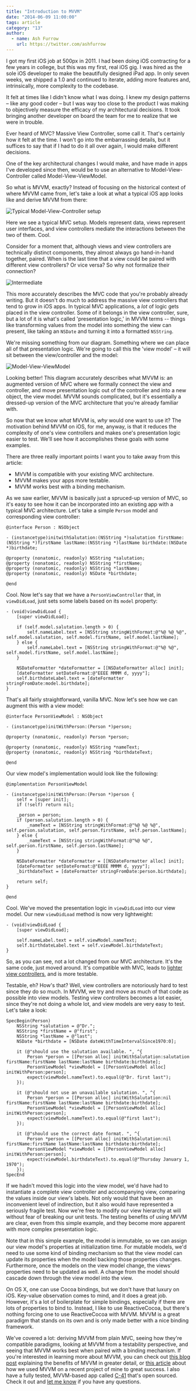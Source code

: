 ```yaml
---
title: "Introduction to MVVM"
date: "2014-06-09 11:00:00"
tags: article
category: "13"
author:
  - name: Ash Furrow
    url: https://twitter.com/ashfurrow
---
```


I got my first iOS job at 500px in 2011. I had been doing iOS contracting for a few years in college, but this was my first, real iOS gig. I was hired as the sole iOS developer to make the beautifully designed iPad app. In only seven weeks, we shipped a 1.0 and continued to iterate, adding more features and, intrinsically, more complexity to the codebase.

It felt at times like I didn't know what I was doing. I knew my design patterns – like any good coder – but I was way too close to the product I was making to objectively measure the efficacy of my architectural decisions. It took bringing another developer on board the team for me to realize that we were in trouble. 

Ever heard of MVC? Massive View Controller, some call it. That's certainly how it felt at the time. I won't go into the embarrassing details, but it suffices to say that if I had to do it all over again, I would make different decisions. 

One of the key architectural changes I would make, and have made in apps I've developed since then, would be to use an alternative to Model-View-Controller called Model-View-ViewModel. 

So what is MVVM, exactly? Instead of focusing on the historical context of where MVVM came from, let's take a look at what a typical iOS app looks like and derive MVVM from there:

![Typical Model-View-Controller setup](/images/issue-13/mvvm1.png)

Here we see a typical MVC setup. Models represent data, views represent user interfaces, and view controllers mediate the interactions between the two of them. Cool. 

Consider for a moment that, although views and view controllers are technically distinct components, they almost always go hand-in-hand together, paired. When is the last time that a view could be paired with different view controllers? Or vice versa? So why not formalize their connection?

![Intermediate](/images/issue-13/intermediate.png)

This more accurately describes the MVC code that you're probably already writing. But it doesn't do much to address the massive view controllers that tend to grow in iOS apps. In typical MVC applications, a *lot* of logic gets placed in the view controller. Some of it belongs in the view controller, sure, but a lot of it is what's called 'presentation logic,' in MVVM terms -- things like transforming values from the model into something the view can present, like taking an `NSDate` and turning it into a formatted `NSString`.

We're missing something from our diagram. Something where we can place all of that presentation logic. We're going to call this the 'view model' – it will sit between the view/controller and the model: 

![Model-View-ViewModel](/images/issue-13/mvvm.png)

Looking better! This diagram accurately describes what MVVM is: an augmented version of MVC where we formally connect the view and controller, and move presentation logic out of the controller and into a new object, the view model. MVVM sounds complicated, but it's essentially a dressed-up version of the MVC architecture that you're already familiar with. 

So now that we know *what* MVVM is, *why* would one want to use it? The motivation behind MVVM on iOS, for me, anyway, is that it reduces the complexity of one's view controllers and makes one's presentation logic easier to test. We'll see how it accomplishes these goals with some examples. 

There are three really important points I want you to take away from this article:

- MVVM is compatible with your existing MVC architecture.
- MVVM makes your apps more testable.
- MVVM works best with a binding mechanism.

As we saw earlier, MVVM is basically just a spruced-up version of MVC, so it's easy to see how it can be incorporated into an existing app with a typical MVC architecture. Let's take a simple `Person` model and corresponding view controller:

    @interface Person : NSObject
    
    - (instancetype)initwithSalutation:(NSString *)salutation firstName:(NSString *)firstName lastName:(NSString *)lastName birthdate:(NSDate *)birthdate;
    
    @property (nonatomic, readonly) NSString *salutation;
    @property (nonatomic, readonly) NSString *firstName;
    @property (nonatomic, readonly) NSString *lastName;
    @property (nonatomic, readonly) NSDate *birthdate;
    
    @end

Cool. Now let's say that we have a `PersonViewController` that, in `viewDidLoad`, just sets some labels based on its `model` property: 

    - (void)viewDidLoad {
        [super viewDidLoad];
        
        if (self.model.salutation.length > 0) {
            self.nameLabel.text = [NSString stringWithFormat:@"%@ %@ %@", self.model.salutation, self.model.firstName, self.model.lastName];
        } else {
            self.nameLabel.text = [NSString stringWithFormat:@"%@ %@", self.model.firstName, self.model.lastName];
        }
        
        NSDateFormatter *dateFormatter = [[NSDateFormatter alloc] init];
        [dateFormatter setDateFormat:@"EEEE MMMM d, yyyy"];
        self.birthdateLabel.text = [dateFormatter stringFromDate:model.birthdate];
    }

That's all fairly straightforward, vanilla MVC. Now let's see how we can augment this with a view model: 

    @interface PersonViewModel : NSObject
    
    - (instancetype)initWithPerson:(Person *)person;
    
    @property (nonatomic, readonly) Person *person;
    
    @property (nonatomic, readonly) NSString *nameText;
    @property (nonatomic, readonly) NSString *birthdateText;
    
    @end

Our view model's implementation would look like the following:

    @implementation PersonViewModel
    
    - (instancetype)initWithPerson:(Person *)person {
        self = [super init];
        if (!self) return nil;
        
        _person = person;
        if (person.salutation.length > 0) {
            _nameText = [NSString stringWithFormat:@"%@ %@ %@", self.person.salutation, self.person.firstName, self.person.lastName];
        } else {
            _nameText = [NSString stringWithFormat:@"%@ %@", self.person.firstName, self.person.lastName];
        }
        
        NSDateFormatter *dateFormatter = [[NSDateFormatter alloc] init];
        [dateFormatter setDateFormat:@"EEEE MMMM d, yyyy"];
        _birthdateText = [dateFormatter stringFromDate:person.birthdate];
        
        return self;
    }
    
    @end

Cool. We've moved the presentation logic in `viewDidLoad` into our view model. Our new `viewDidLoad` method is now very lightweight: 

    - (void)viewDidLoad {
        [super viewDidLoad];
        
        self.nameLabel.text = self.viewModel.nameText;
        self.birthdateLabel.text = self.viewModel.birthdateText;
    }

So, as you can see, not a lot changed from our MVC architecture. It's the same code, just moved around. It's compatible with MVC, leads to [lighter view controllers](/issue-1/), and is more testable. 

Testable, eh? How's that? Well, view controllers are notoriously hard to test since they do so much. In MVVM, we try and move as much of that code as possible into view models. Testing view controllers becomes a lot easier, since they're not doing a whole lot, and view models are very easy to test. Let's take a look:

    SpecBegin(Person)
        NSString *salutation = @"Dr.";
        NSString *firstName = @"first";
        NSString *lastName = @"last";
        NSDate *birthdate = [NSDate dateWithTimeIntervalSince1970:0];
    
        it (@"should use the salutation available. ", ^{
            Person *person = [[Person alloc] initWithSalutation:salutation firstName:firstName lastName:lastName birthdate:birthdate];
            PersonViewModel *viewModel = [[PersonViewModel alloc] initWithPerson:person];
            expect(viewModel.nameText).to.equal(@"Dr. first last");
        });
    
        it (@"should not use an unavailable salutation. ", ^{
            Person *person = [[Person alloc] initWithSalutation:nil firstName:firstName lastName:lastName birthdate:birthdate];
            PersonViewModel *viewModel = [[PersonViewModel alloc] initWithPerson:person];
            expect(viewModel.nameText).to.equal(@"first last");
        });
    
        it (@"should use the correct date format. ", ^{
            Person *person = [[Person alloc] initWithSalutation:nil firstName:firstName lastName:lastName birthdate:birthdate];
            PersonViewModel *viewModel = [[PersonViewModel alloc] initWithPerson:person];
            expect(viewModel.birthdateText).to.equal(@"Thursday January 1, 1970");
        });
    SpecEnd

If we hadn't moved this logic into the view model, we'd have had to instantiate a complete view controller and accompanying view, comparing the values inside our view's labels. Not only would that have been an inconvenient level of indirection, but it also would have represented a seriously fragile test. Now we're free to modify our view hierarchy at will without fear of breaking our unit tests. The testing benefits of using MVVM are clear, even from this simple example, and they become more apparent with more complex presentation logic. 

Note that in this simple example, the model is immutable, so we can assign our view model's properties at initialization time. For mutable models, we'd need to use some kind of binding mechanism so that the view model can update its properties when the model backing those properties changes. Furthermore, once the models on the view model change, the views' properties need to be updated as well. A change from the model should cascade down through the view model into the view. 

On OS X, one can use Cocoa bindings, but we don't have that luxury on iOS. Key-value observation comes to mind, and it does a great job. However, it's a lot of boilerplate for simple bindings, especially if there are lots of properties to bind to. Instead, I like to use ReactiveCocoa, but there's nothing forcing one to use ReactiveCocoa with MVVM. MVVM is a great paradigm that stands on its own and is only made better with a nice binding framework. 

We've covered a lot: deriving MVVM from plain MVC, seeing how they're compatible paradigms, looking at MVVM from a testability perspective, and seeing that MVVM works best when paired with a binding mechanism. If you're interested in learning more about MVVM, you can check out [this blog post](http://www.teehanlax.com/blog/model-view-viewmodel-for-ios/) explaining the benefits of MVVM in greater detail, or [this article](http://www.teehanlax.com/blog/krush-ios-architecture/) about how we used MVVM on a recent project of mine to great success. I also have a fully tested, MVVM-based app called [C-41](https://github.com/AshFurrow/C-41) that's open sourced. Check it out and [let me know](http://twitter.com/ashfurrow) if you have any questions. 
